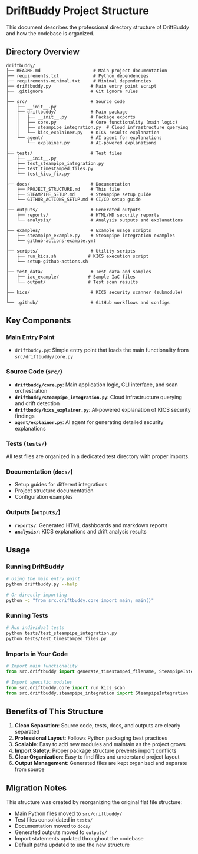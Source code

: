 # DriftBuddy Project Structure

This document describes the professional directory structure of DriftBuddy and how the codebase is organized.

## Directory Overview

```
driftbuddy/
├── README.md                    # Main project documentation
├── requirements.txt             # Python dependencies
├── requirements-minimal.txt     # Minimal dependencies
├── driftbuddy.py               # Main entry point script
├── .gitignore                  # Git ignore rules
│
├── src/                        # Source code
│   ├── __init__.py
│   ├── driftbuddy/             # Main package
│   │   ├── __init__.py         # Package exports
│   │   ├── core.py             # Core functionality (main logic)
│   │   ├── steampipe_integration.py  # Cloud infrastructure querying
│   │   └── kics_explainer.py   # KICS results explanation
│   └── agent/                  # AI agent for explanations
│       └── explainer.py        # AI-powered explanations
│
├── tests/                      # Test files
│   ├── __init__.py
│   ├── test_steampipe_integration.py
│   ├── test_timestamped_files.py
│   └── test_kics_fix.py
│
├── docs/                       # Documentation
│   ├── PROJECT_STRUCTURE.md    # This file
│   ├── STEAMPIPE_SETUP.md      # Steampipe setup guide
│   └── GITHUB_ACTIONS_SETUP.md # CI/CD setup guide
│
├── outputs/                    # Generated outputs
│   ├── reports/                # HTML/MD security reports
│   └── analysis/               # Analysis outputs and explanations
│
├── examples/                   # Example usage scripts
│   ├── steampipe_example.py    # Steampipe integration examples
│   └── github-actions-example.yml
│
├── scripts/                    # Utility scripts
│   ├── run_kics.sh            # KICS execution script
│   └── setup-github-actions.sh
│
├── test_data/                  # Test data and samples
│   ├── iac_example/           # Sample IaC files
│   └── output/                # Test scan results
│
├── kics/                       # KICS security scanner (submodule)
│
└── .github/                    # GitHub workflows and configs
```

## Key Components

### Main Entry Point
- `driftbuddy.py`: Simple entry point that loads the main functionality from `src/driftbuddy/core.py`

### Source Code (`src/`)
- **`driftbuddy/core.py`**: Main application logic, CLI interface, and scan orchestration
- **`driftbuddy/steampipe_integration.py`**: Cloud infrastructure querying and drift detection
- **`driftbuddy/kics_explainer.py`**: AI-powered explanation of KICS security findings
- **`agent/explainer.py`**: AI agent for generating detailed security explanations

### Tests (`tests/`)
All test files are organized in a dedicated test directory with proper imports.

### Documentation (`docs/`)
- Setup guides for different integrations
- Project structure documentation
- Configuration examples

### Outputs (`outputs/`)
- **`reports/`**: Generated HTML dashboards and markdown reports
- **`analysis/`**: KICS explanations and drift analysis results

## Usage

### Running DriftBuddy
```bash
# Using the main entry point
python driftbuddy.py --help

# Or directly importing
python -c "from src.driftbuddy.core import main; main()"
```

### Running Tests
```bash
# Run individual tests
python tests/test_steampipe_integration.py
python tests/test_timestamped_files.py
```

### Imports in Your Code
```python
# Import main functionality
from src.driftbuddy import generate_timestamped_filename, SteampipeIntegration

# Import specific modules
from src.driftbuddy.core import run_kics_scan
from src.driftbuddy.steampipe_integration import SteampipeIntegration
```

## Benefits of This Structure

1. **Clean Separation**: Source code, tests, docs, and outputs are clearly separated
2. **Professional Layout**: Follows Python packaging best practices
3. **Scalable**: Easy to add new modules and maintain as the project grows
4. **Import Safety**: Proper package structure prevents import conflicts
5. **Clear Organization**: Easy to find files and understand project layout
6. **Output Management**: Generated files are kept organized and separate from source

## Migration Notes

This structure was created by reorganizing the original flat file structure:
- Main Python files moved to `src/driftbuddy/`
- Test files consolidated in `tests/`
- Documentation moved to `docs/`
- Generated outputs moved to `outputs/`
- Import statements updated throughout the codebase
- Default paths updated to use the new structure 